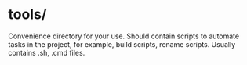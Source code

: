 # tools/

Convenience directory for your use. Should contain scripts to automate tasks in the project, for example, build scripts, rename scripts. Usually contains .sh, .cmd files.

